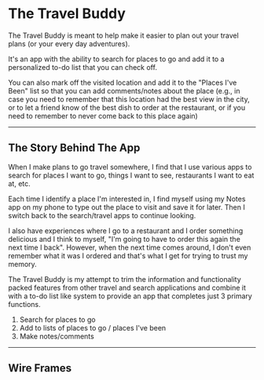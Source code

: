 # The Travel Buddy

The Travel Buddy is meant to help make it easier to plan out your travel plans (or your every day adventures).

It's an app with the ability to search for places to go and add it to a personalized to-do list that you can check off. 

You can also mark off the visited location and add it to the "Places I've Been" list so that you can add comments/notes about the place (e.g., in case you need to remember that this location had the best view in the city, or to let a friend know of the best dish to order at the restaurant, or if you need to remember to never come back to this place again)
___

## The Story Behind The App
When I make plans to go travel somewhere, I find that I use various apps to search for places I want to go, things I want to see, restaurants I want to eat at, etc.

Each time I identify a place I'm interested in, I find myself using my Notes app on my phone to type out the place to visit and save it for later. Then I switch back to the search/travel apps to continue looking.

I also have experiences where I go to a restaurant and I order something delicious and I think to myself, "I'm going to have to order this again the next time I back". However, when the next time comes around, I don't even remember what it was I ordered and that's what I get for trying to trust my memory.

The Travel Buddy is my attempt to trim the information and functionality packed features from other travel and search applications and combine it with a to-do list like system to provide an app that completes just 3 primary functions.
1. Search for places to go
2. Add to lists of places to go / places I've been
3. Make notes/comments
___

## Wire Frames